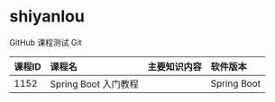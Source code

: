 # shiyanlou
GitHub 课程测试
Git

| 课程ID | 课程名 | 主要知识内容 | 软件版本 |
| :------ | :------              | :------ | :------     |
| 1152    | Spring Boot 入门教程 |         | Spring Boot |

